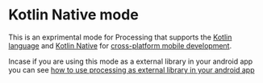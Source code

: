 Kotlin Native mode
==================

This is an exprimental mode for Processing that supports the [Kotlin language](https://en.wikipedia.org/wiki/Kotlin_(programming_language)) and [Kotlin Native](https://kotlinlang.org/docs/native-overview.html) for [cross-platform mobile development](https://kotlinlang.org/docs/mobile/home.html).

Incase if you are using this mode as a external library in your android app you can see [how to use processing as external library in your android app](https://github.com/ranaaditya/Android-Sketch)
